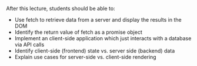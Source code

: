 After this lecture, students should be able to:
- Use fetch to retrieve data from a server and display the results in the DOM
- Identify the return value of fetch as a promise object
- Implement an client-side application which just interacts with a database via API calls
- Identify client-side (frontend) state vs. server side (backend) data
- Explain use cases for server-side vs. client-side rendering